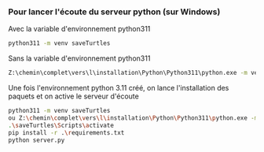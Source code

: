### Pour lancer l'écoute du serveur python (sur Windows)

Avec la variable d'environnement python311
```bash
python311 -m venv saveTurtles 
```
Sans la variable d'environnement python311
```bash
Z:\chemin\complet\vers\l\installation\Python\Python311\python.exe -m venv saveTurtles
```
Une fois l'environnement python 3.11 créé, on lance l'installation des paquets et on active le serveur d'écoute
```bash
python311 -m venv saveTurtles 
ou Z:\chemin\complet\vers\l\installation\Python\Python311\python.exe -m venv saveTurtles
.\saveTurtles\Scripts\activate
pip install -r .\requirements.txt
python server.py
```